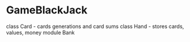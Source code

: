 # GameBlackJack

class Card - cards generations and card sums
class Hand - stores cards, values, money
module Bank